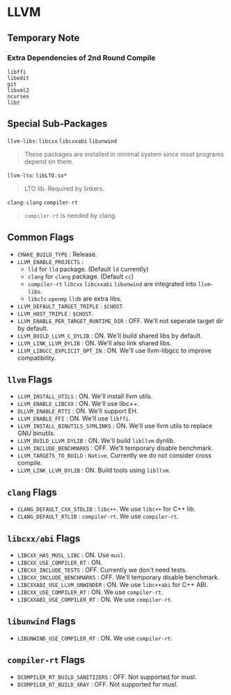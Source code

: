 # LLVM

## Temporary Note

###  Extra Dependencies of 2nd Round Compile

```
libffi
libedit
git
libxml2
ncurses
libz
```

## Special Sub-Packages

`llvm-libs`: `libcxx` `libcxxabi` `libunwind`
> These packages are installed in minimal system since most programs depend on them.

`llvm-lto`: `libLTO.so*`
> LTO lib. Required by linkers.

`clang`: `clang` `compiler-rt`
> `compiler-rt` is needed by clang.

## Common Flags

- `CMAKE_BUILD_TYPE` : Release.
- `LLVM_ENABLE_PROJECTS` :
  - `lld` for `lld` package. (Default `ld` currently)
  - `clang` for `clang` package. (Default `cc`)
  - `compiler-rt` `libcxx` `libcxxabi` `libunwind` are integrated into `llvm-libs`.
  - `libclc` `openmp` `lldb` are extra libs.
- `LLVM_DEFAULT_TARGET_TRIPLE` : `$CHOST`.
- `LLVM_HOST_TRIPLE` : `$CHOST`.
- `LLVM_ENABLE_PER_TARGET_RUNTIME_DIR` : OFF. We'll not seperate target dir by default.
- `LLVM_BUILD_LLVM_C_DYLIB` : ON. We'll build shared libs by default.
- `LLVM_LINK_LLVM_DYLIB` : ON. We'll also link shared libs.
- `LLVM_LIBGCC_EXPLICIT_OPT_IN` : ON. We'll use llvm-libgcc to improve compatibility.

## `llvm` Flags

- `LLVM_INSTALL_UTILS` : ON. We'll install llvm utils.
- `LLVM_ENABLE_LIBCXX` : ON. We'll use libc++.
- `DLLVM_ENABLE_RTTI` : ON. We'll support EH.
- `LLVM_ENABLE_FFI` : ON. We'll use `libffi`.
- `LLVM_INSTALL_BINUTILS_SYMLINKS` : ON. We'll use llvm utils to replace GNU binutils.
- `LLVM_BUILD_LLVM_DYLIB` : ON. We'll build `libllvm` dynlib.
- `LLVM_INCLUDE_BENCHMARKS` : OFF. We'll temporary disable benchmark.
- `LLVM_TARGETS_TO_BUILD` : `Native`. Currently we do not consider cross compile.
- `LLVM_LINK_LLVM_DYLIB` : ON. Build tools using `libllvm`.

## `clang` Flags

- `CLANG_DEFAULT_CXX_STDLIB` : `libc++`. We use `libc++` for C++ lib.
- `CLANG_DEFAULT_RTLIB` : `compiler-rt`. We use `compiler-rt`.

## `libcxx/abi` Flags

- `LIBCXX_HAS_MUSL_LIBC` : ON. Use `musl`.
- `LIBCXX_USE_COMPILER_RT` : ON. 
- `LIBCXX_INCLUDE_TESTS` : OFF. Currently we don't need tests.
- `LIBCXX_INCLUDE_BENCHMARKS` : OFF. We'll temporary disable benchmark.
- `LIBCXXABI_USE_LLVM_UNWINDER` : ON. We use `libc++abi` for C++ ABI.
- `LIBCXX_USE_COMPILER_RT` : ON. We use `compiler-rt`.
- `LIBCXXABI_USE_COMPILER_RT` : ON. We use `compiler-rt`.

## `libunwind` Flags

- `LIBUNWIND_USE_COMPILER_RT` : ON. We use `compiler-rt`.

## `compiler-rt` Flags

- `DCOMPILER_RT_BUILD_SANITIZERS` : OFF. Not supported for musl.
- `DCOMPILER_RT_BUILD_XRAY` : OFF. Not supported for musl.